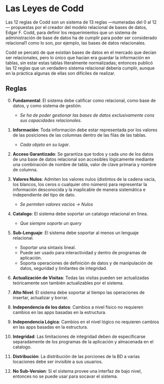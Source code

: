 # Las Leyes de Codd

Las 12 reglas de Codd son un sistema de 13 reglas —numeradas del 0 al 12— propuestas por el creador del modelo relacional de bases de datos, Edgar F. Codd, para definir los requerimientos que un sistema de administración de base de datos ha de cumplir para poder ser considerado relacional1​ como lo son, por ejemplo, las bases de datos relacionales.

Codd se percató de que existían bases de datos en el mercado que decían ser relacionales, pero lo único que hacían era guardar la información en tablas, sin estar estas tablas literalmente normalizadas; entonces publicó las 12 reglas que un verdadero sistema relacional debería cumplir, aunque en la práctica algunas de ellas son difíciles de realizar.

## Reglas

0. **Fundamental**:  El sistema debe calificar como relacional, como base de datos, y como sistema de gestión.

    - *Se ha de poder gestionar las bases de datos exclusivamente cons sus capacidades relacionales*.

1. **Información**: Toda información debe estar representada por los valores de las posiciones de las columnas dentro de las filas de las tablas.

    - *Cada objeto en su lugar*.

2. **Acceso Garantizado**: Se garantiza que todos y cada uno de los datos de una base de datos relacional son accesibles lógicamente mediante una combinación de nombre de tabla, valor de clave primaria y nombre de columna.

3. **Valores Nulos**: Admiten los valores nulos (distintos de la cadena vacía, los blancos, los ceros o cualquier otro número) para representar la información desconocida y la inaplicable de manera sistemática e independiente del tipo de dato.

    - *Se permiten valores vacíos -> Nulos*

4. **Catalogo**: El sistema debe soportar un catalogo relacional en linea.

    - *Que siempre soporte un query*

5. **Sub-Lenguaje**: El sistema debe soportar al menos un lenguaje relacional.

    - Soportar una sintaxis lineal.
    - Puede ser usado para interactividad y dentro de programas de aplicación.
    - Soporta operaciones de definición de datos y de manipulación de datos, seguridad y limitantes de integridad.

6. **Actualización de Visitas**: Todas las visitas pueden ser actualizadas teóricamente son también actualizables por el sistema.

7. **Alto Nivel**: El sistema debe soportar al tiempo las operaciones de insertar, actualizar y borrar.

8. **Independencia de los datos**: Cambios a nivel físico no requieren cambios en las apps basadas en la estructura.

9. **Independencia Lógica**: Cambios en el nivel lógico no requieren cambios en las apps basadas en la estructura.

10. **Integridad**: Las limitaciones de integridad deben de especificarse separadamente de los programas de la aplicación y almacenada en el catalogo.

11. **Distribución**: La distribución de las porciones de la BD a varias locaciones debe ser invisible a sus usuarios.

12. **No Sub-Version**: Si el sistema provee una interfaz de bajo nivel, entonces no se puede usar para socavar el sistema.
